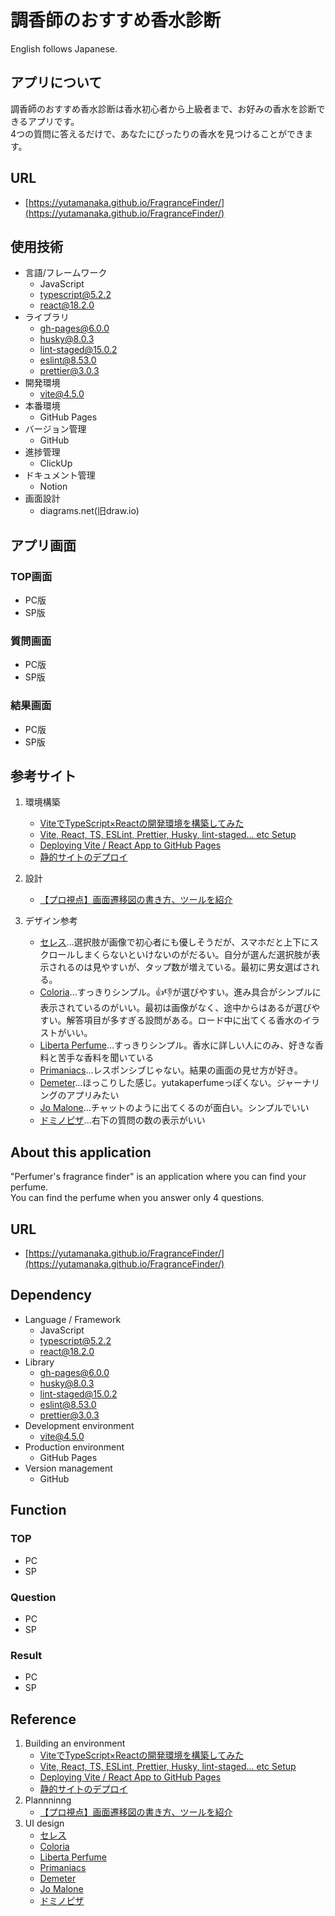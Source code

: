 # 調香師のおすすめ香水診断
English follows Japanese.

## アプリについて
調香師のおすすめ香水診断は香水初心者から上級者まで、お好みの香水を診断できるアプリです。  
4つの質問に答えるだけで、あなたにぴったりの香水を見つけることができます。

## URL
- [https://yutamanaka.github.io/FragranceFinder/](https://yutamanaka.github.io/FragranceFinder/)

## 使用技術
- 言語/フレームワーク
   - JavaScript
   - typescript@5.2.2
   - react@18.2.0
- ライブラリ
   - gh-pages@6.0.0
   - husky@8.0.3
   - lint-staged@15.0.2
   - eslint@8.53.0
   - prettier@3.0.3   
- 開発環境 
   - vite@4.5.0
- 本番環境
   - GitHub Pages
- バージョン管理
   - GitHub
- 進捗管理
   - ClickUp
- ドキュメント管理
   - Notion
- 画面設計
   - diagrams.net(旧draw.io)

## アプリ画面
### TOP画面
- PC版
- SP版
### 質問画面
- PC版
- SP版
### 結果画面
- PC版
- SP版

## 参考サイト
1. 環境構築
   - [ViteでTypeScript×Reactの開発環境を構築してみた](https://note.com/shift_tech/n/n9c5fcd207680)
   - [Vite, React, TS, ESLint, Prettier, Husky, lint-staged... etc Setup
](https://zenn.dev/kapureka/articles/18830a7b98892e)
   - [Deploying Vite / React App to GitHub Pages](https://dev.to/rashidshamloo/deploying-vite-react-app-to-github-pages-35hf)
   - [静的サイトのデプロイ](https://ja.vitejs.dev/guide/static-deploy.html)
2. 設計
   - [【プロ視点】画面遷移図の書き方、ツールを紹介](https://n-v-l.co/blog/screen-transition-diagram)

3. デザイン参考
   - [セレス](https://www.celes-perfume.com/kousui_shindan/)...選択肢が画像で初心者にも優しそうだが、スマホだと上下にスクロールしまくらないといけないのがだるい。自分が選んだ選択肢が表示されるのは見やすいが、タップ数が増えている。最初に男女選ばされる。
   - [Coloria](https://coloria.jp/diagnosis/top)...すっきりシンプル。👍👎が選びやすい。進み具合がシンプルに表示されているのがいい。最初は画像がなく、途中からはあるが選びやすい。解答項目が多すぎる設問がある。ロード中に出てくる香水のイラストがいい。
   - [Liberta Perfume](https://liberta-perfume.com/personalize/page/zyunn0rxxg4pbv9?p=1246&aid_h=k1ps7myyxi0nk6wgnp2ir)...すっきりシンプル。香水に詳しい人にのみ、好きな香料と苦手な香料を聞いている
   - [Primaniacs](http://primaniacs.com/special/note-check/index.html)...レスポンシブじゃない。結果の画面の見せ方が好き。
   - [Demeter](https://demeterjp.com/quiz/)...ほっこりした感じ。yutakaperfumeっぽくない。ジャーナリングのアプリみたい
   - [Jo Malone](https://www.jomalone.jp/scent-finder)...チャットのように出てくるのが面白い。シンプルでいい
   - [ドミノピザ](https://dominoshindan.com/)...右下の質問の数の表示がいい

## About this application
"Perfumer's fragrance finder" is an application where you can find your perfume.  
You can find the perfume when you answer only 4 questions.

## URL
- [https://yutamanaka.github.io/FragranceFinder/](https://yutamanaka.github.io/FragranceFinder/)

## Dependency
- Language / Framework
   - JavaScript
   - typescript@5.2.2
   - react@18.2.0
- Library
   - gh-pages@6.0.0
   - husky@8.0.3
   - lint-staged@15.0.2
   - eslint@8.53.0
   - prettier@3.0.3   
- Development environment 
   - vite@4.5.0
- Production environment
   - GitHub Pages
- Version management
   - GitHub

## Function
### TOP
- PC
- SP
### Question
- PC
- SP
### Result
- PC
- SP

## Reference
1. Building an environment
   - [ViteでTypeScript×Reactの開発環境を構築してみた](https://note.com/shift_tech/n/n9c5fcd207680)
   - [Vite, React, TS, ESLint, Prettier, Husky, lint-staged... etc Setup
](https://zenn.dev/kapureka/articles/18830a7b98892e)
   - [Deploying Vite / React App to GitHub Pages](https://dev.to/rashidshamloo/deploying-vite-react-app-to-github-pages-35hf)
   - [静的サイトのデプロイ](https://ja.vitejs.dev/guide/static-deploy.html)
2. Plannninng
   - [【プロ視点】画面遷移図の書き方、ツールを紹介](https://n-v-l.co/blog/screen-transition-diagram)
3. UI design
   - [セレス](https://www.celes-perfume.com/kousui_shindan/)
   - [Coloria](https://coloria.jp/diagnosis/top)
   - [Liberta Perfume](https://liberta-perfume.com/personalize/page/zyunn0rxxg4pbv9?p=1246&aid_h=k1ps7myyxi0nk6wgnp2ir)
   - [Primaniacs](http://primaniacs.com/special/note-check/index.html)
   - [Demeter](https://demeterjp.com/quiz/)
   - [Jo Malone](https://www.jomalone.jp/scent-finder)
   - [ドミノピザ](https://dominoshindan.com/)
